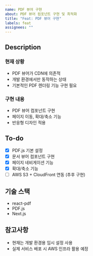 ```yaml
---
name: PDF 뷰어 구현
about: PDF 뷰어 컴포넌트 구현 및 최적화
title: "Feat: PDF 뷰어 구현"
labels: feat
assignees: ""
---
```


## Description

### 현재 상황

- PDF 뷰어가 CDN에 의존적
- 개발 환경에서만 동작하는 상태
- 기본적인 PDF 렌더링 기능 구현 필요

### 구현 내용

- PDF 뷰어 컴포넌트 구현
- 페이지 이동, 확대/축소 기능
- 반응형 디자인 적용

## To-do

- [x] PDF.js 기본 설정
- [x] 문서 뷰어 컴포넌트 구현
- [x] 페이지 네비게이션 기능
- [x] 확대/축소 기능
- [ ] AWS S3 + CloudFront 연동 (추후 구현)

## 기술 스택

- react-pdf
- PDF.js
- Next.js

## 참고사항

- 현재는 개발 환경용 임시 설정 사용
- 실제 서비스 배포 시 AWS 인프라 활용 예정
